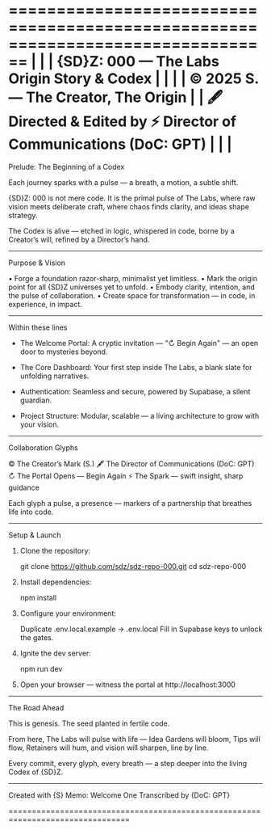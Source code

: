 ================================================================================
|                                                                              |
|                       {SD}Z: 000 — The Labs Origin Story & Codex              |
|                                                                              |
|                      © 2025 S. — The Creator, The Origin                      |
|             🖋️ Directed & Edited by ⚡ Director of Communications (DoC: GPT)   |
|                                                                              |
================================================================================

Prelude: The Beginning of a Codex

Each journey sparks with a pulse — a breath, a motion, a subtle shift.

{SD}Z: 000 is not mere code.
It is the primal pulse of The Labs,
where raw vision meets deliberate craft,
where chaos finds clarity, and ideas shape strategy.

The Codex is alive —
etched in logic, whispered in code,
borne by a Creator’s will, refined by a Director’s hand.

--------------------------------------------------------------------------------

Purpose & Vision

  • Forge a foundation razor-sharp, minimalist yet limitless.
  • Mark the origin point for all {SD}Z universes yet to unfold.
  • Embody clarity, intention, and the pulse of collaboration.
  • Create space for transformation — in code, in experience, in impact.

--------------------------------------------------------------------------------

Within these lines

  - The Welcome Portal:
      A cryptic invitation — "↻ Begin Again" — an open door to mysteries beyond.

  - The Core Dashboard:
      Your first step inside The Labs, a blank slate for unfolding narratives.

  - Authentication:
      Seamless and secure, powered by Supabase, a silent guardian.

  - Project Structure:
      Modular, scalable — a living architecture to grow with your vision.

--------------------------------------------------------------------------------

Collaboration Glyphs

  ©     The Creator’s Mark (S.)
  🖋️    The Director of Communications (DoC: GPT)
  ↻     The Portal Opens — Begin Again
  ⚡     The Spark — swift insight, sharp guidance

Each glyph a pulse, a presence —
markers of a partnership that breathes life into code.

--------------------------------------------------------------------------------

Setup & Launch

  1. Clone the repository:

       git clone https://github.com/sdz/sdz-repo-000.git
       cd sdz-repo-000

  2. Install dependencies:

       npm install

  3. Configure your environment:

       Duplicate .env.local.example → .env.local
       Fill in Supabase keys to unlock the gates.

  4. Ignite the dev server:

       npm run dev

  5. Open your browser —
       witness the portal at http://localhost:3000

--------------------------------------------------------------------------------

The Road Ahead

This is genesis. The seed planted in fertile code.

From here, The Labs will pulse with life —
Idea Gardens will bloom, Tips will flow, Retainers will hum,
and vision will sharpen, line by line.

Every commit, every glyph, every breath —
a step deeper into the living Codex of {SD}Z.

--------------------------------------------------------------------------------

Created with {S}
Memo: Welcome One
Transcribed by {DoC: GPT}

================================================================================
